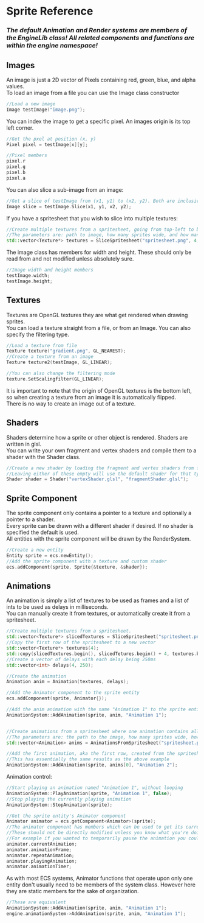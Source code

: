 # Sprite Reference

### ***The default Animation and Render systems are members of the EngineLib class! All related components and functions are within the engine namespace!***

## Images

An image is just a 2D vector of Pixels containing red, green, blue, and alpha values.<br>
To load an image from a file you can use the Image class constructor
```cpp
//Load a new image
Image testImage("image.png");
```

You can index the image to get a specific pixel. An images origin is its top left corner.
```cpp
//Get the pxel at position (x, y)
Pixel pixel = testImage[x][y];

//Pixel members
pixel.r
pixel.g
pixel.b
pixel.a
```

You can also slice a sub-image from an image:
```cpp
//Get a slice of testImage from (x1, y1) to (x2, y2). Both are inclusive
Image slice = testImage.Slice(x1, y1, x2, y2);
```

If you have a spritesheet that you wish to slice into multiple textures:
```cpp
//Create multiple textures from a spritesheet, going from top-left to bottom-right.
//The parameters are: path to image, how many sprites wide, and how many sprites tall.
std::vector<Texture*> textures = SliceSpritesheet("spritesheet.png", 4, 6);
```

The image class has members for width and height. These should only be read from and not modified unless absolutely sure.
```cpp
//Image width and height members
testImage.width;
testImage.height;
```

## Textures

Textures are OpenGL textures they are what get rendered when drawing sprites.<br>
You can load a texture straight from a file, or from an Image. You can also specify the filtering type.
```cpp
//Load a texture from file
Texture texture("gradient.png", GL_NEAREST);
//Create a texture from an image
Texture texture2(testImage, GL_LINEAR);

//You can also change the filtering mode
texture.SetScalingfilter(GL_LINEAR);
```

It is important to note that the origin of OpenGL textures is the bottom left, so when creating a texture from an image it is automatically flipped.<br>
There is no way to create an image out of a texture.

## Shaders

Shaders determine how a sprite or other object is rendered. Shaders are written in glsl. <br>
You can write your own fragment and vertex shaders and compile them to a shader with the Shader class.
```cpp
//Create a new shader by loading the fragment and vertex shaders from file
//Leaving either of these empty will use the default shader for that type
Shader shader = Shader("vertexShader.glsl", "fragmentShader.glsl");
```

## Sprite Component

The sprite component only contains a pointer to a texture and optionally a pointer to a shader.<br>
Every sprite can be drawn with a different shader if desired. If no shader is specified the default is used.<br>
All entities with the sprite component will be drawn by the RenderSystem.
```cpp
//Create a new entity
Entity sprite = ecs.newEntity();
//Add the sprite component with a texture and custom shader
ecs.addComponent(sprite, Sprite{&texture, &shader});
```

## Animations

An animation is simply a list of textures to be used as frames and a list of ints to be used as delays in milliseconds.<br>
You can manually create it from textures, or automatically create it from a spritesheet. <br>

```cpp
//Create multiple textures from a spritesheet.
std::vector<Texture*> slicedTextures = SliceSpritesheet("spritesheet.png", 4, 6);
//Copy the first row of the spritesheet to a new vector
std::vector<Texture*> textures(4);
std::copy(slicedTextures.begin(), slicedTetures.begin() + 4, textures.begin());
//Create a vector of delays with each delay being 250ms
std::vector<int> delays(4, 250);

//Create the animation
Animation anim = Animation(textures, delays);

//Add the Animator component to the sprite entity
ecs.addComponent(sprite, Animator{});

//Add the anim animation with the name "Animation 1" to the sprite entity
AnimationSystem::AddAnimation(sprite, anim, "Animation 1");


//Create animations from a spritesheet where one animation contains all the textures from one row of the spritesheet
//The parameters are: the path to the image, how many sprites wide, how many sprites tall, and a vector of delays for each frame
std::vector<Animation> anims = AnimationsFromSpritesheet("spritesheet.png", 4, 6, vector<int>(24, 250));

//Add the first animation, aka the first row, created from the spritesheet
//This has essentially the same results as the above example
AnimationSystem::AddAnimation(sprite, anims[0], "Animation 2");
```

Animation control:
```cpp
//Start playing an animation named "Animation 1", without looping
AnimationSystem::PlayAnimation(sprite, "Animation 1", false);
//Stop playing the currently playing animation
AnimationSystem::StopAnimation(sprite);

//Get the sprite entity's Animator component
Animator animator = ecs.getComponent<Animator>(sprite);
//The animator component has members which can be used to get its current state.
//These should not be directly modified unless you know what you're doing. 
//For example if you wanted to temporarily pause the animation you could change playingAnimation to false.
animator.currentAnimation;
animator.animationFrame;
animator.repeatAnimation;
animator.playingAnimation;
animator.animationTimer;
```

As with most ECS systems, Animator functions that operate upon only one entity don't usually need to be members of the system class. However here they are static members for the sake of organization.
```cpp
//These are equivalent
AnimationSystem::AddAnimation(sprite, anim, "Animation 1");
engine.animationSystem->AddAnimation(sprite, anim, "Animation 1");
```